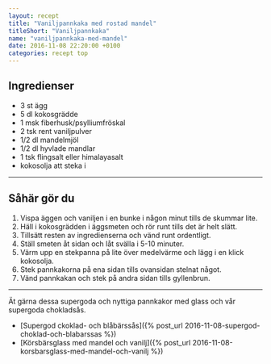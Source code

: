 ```yaml
---
layout: recept
title: "Vaniljpannkaka med rostad mandel"
titleShort: "Vaniljpannkaka"
name: "vaniljpannkaka-med-mandel"
date: 2016-11-08 22:20:00 +0100
categories: recept top
---
```


Ingredienser
---
* 3 st ägg
* 5 dl kokosgrädde
* 1 msk fiberhusk/psylliumfröskal
* 2 tsk rent vaniljpulver
* 1/2 dl mandelmjöl
* 1/2 dl hyvlade mandlar
* 1 tsk flingsalt eller himalayasalt
* kokosolja att steka i

---

Såhär gör du
---
1. Vispa äggen och vaniljen i en bunke i någon minut tills de skummar lite.
2. Häll i kokosgrädden i äggsmeten och rör runt tills det är helt slätt.
3. Tillsätt resten av ingredienserna och vänd runt ordentligt.
4. Ställ smeten åt sidan och låt svälla i 5-10 minuter.
5. Värm upp en stekpanna på lite över medelvärme och lägg i en klick kokosolja.
6. Stek pannkakorna på ena sidan tills ovansidan stelnat något.
7. Vänd pannkakan och stek på andra sidan tills gyllenbrun.

---

Ät gärna dessa supergoda och nyttiga pannkakor med glass och vår supergoda chokladsås.

* [Supergod ckoklad- och blåbärssås]({% post_url 2016-11-08-supergod-choklad-och-blabarssas %})
* [Körsbärsglass med mandel och vanilj]({% post_url 2016-11-08-korsbarsglass-med-mandel-och-vanilj %})
